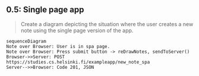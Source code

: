 ## 0.5: Single page app

> Create a diagram depicting the situation where the user creates a new note using the single page version of the app.

```mermaid
sequenceDiagram
Note over Browser: User is in spa page.
Note over Browser: Press submit button -> reDrawNotes, sendToServer()
Browser->>Server: POST https://studies.cs.helsinki.fi/exampleapp/new_note_spa
Server-->>Browser: Code 201, JSON
```